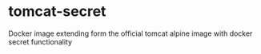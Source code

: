 # tomcat-secret
Docker image extending form the official tomcat alpine image with docker secret functionality
